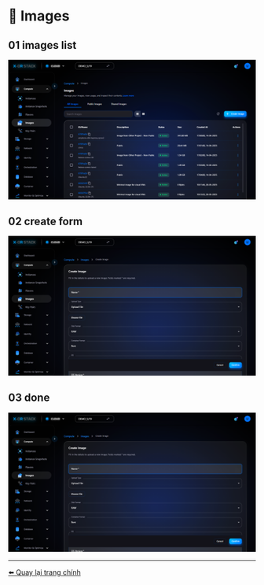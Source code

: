 # 🔹 Images

## 01 images list
![01 images list](../step_images/images/01_images_list.png)

## 02 create form
![02 create form](../step_images/images/02_create_form.png)

## 03 done
![03 done](../step_images/images/03_done.png)

---
[⬅️ Quay lại trang chính](compute-doc.md)
